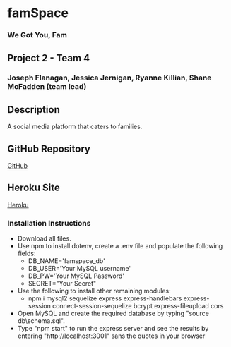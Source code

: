 # famSpace
### We Got You, Fam

## Project 2 - Team 4
### Joseph Flanagan, Jessica Jernigan, Ryanne Killian, Shane McFadden (team lead)

## Description
A social media platform that caters to families.

## GitHub Repository
[GitHub](https://github.com/shanemcf/famSpace)

## Heroku Site
[Heroku]()

### Installation Instructions
* Download all files.
* Use npm to install dotenv, create a .env file and populate the following fields:
  * DB_NAME='famspace_db'
  * DB_USER='Your MySQL username'
  * DB_PW='Your MySQL Password'
  * SECRET="Your Secret"
* Use the following to install other remaining modules:
  * npm i mysql2 sequelize express express-handlebars express-session connect-session-sequelize bcrypt express-fileupload cors
* Open MySQL and create the required database by typing "source db\schema.sql".
* Type "npm start" to run the express server and see the results by entering "http://localhost:3001" sans the quotes in your browser
